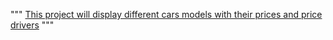 """
[This project will display different cars models with their prices and price drivers](https://auto-ads.onrender.com/)
"""